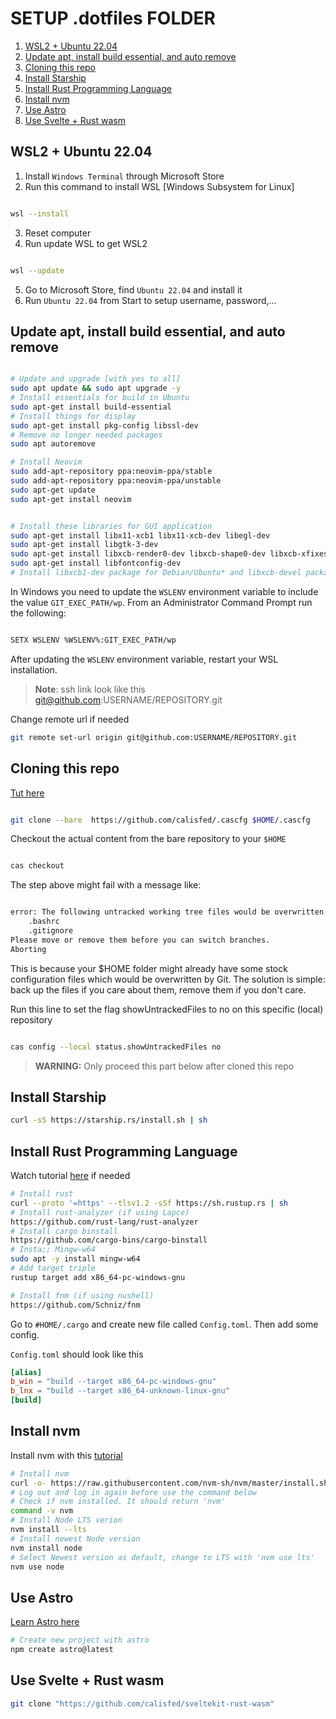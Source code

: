 # SETUP .dotfiles FOLDER <!-- omit in toc -->


1. [WSL2 + Ubuntu 22.04](#wsl2-+-ubuntu-22.04)
2. [Update apt, install build essential, and auto remove](#update-apt,-install-build-essential,-and-auto-remove)
3. [Cloning this repo](#cloning-this-repo)
4. [Install Starship](#install-starship)
5. [Install Rust Programming Language](#install-rust-programming-language)
6. [Install nvm](#install-nvm)
7. [Use Astro](#use-astro)
8. [Use Svelte + Rust wasm](#use-svelte-+-rust-wasm)

## WSL2 + Ubuntu 22.04

1. Install `Windows Terminal` through Microsoft Store
2. Run this command to install WSL [Windows Subsystem for Linux]

```bash

wsl --install


```

3. Reset computer
4. Run update WSL to get WSL2

```bash

wsl --update


```

5. Go to Microsoft Store, find `Ubuntu 22.04` and install it
6. Run `Ubuntu 22.04` from Start to setup username, password,...

## Update apt, install build essential, and auto remove

```bash

# Update and upgrade [with yes to all]
sudo apt update && sudo apt upgrade -y
# Install essentials for build in Ubuntu
sudo apt-get install build-essential
# Install things for display
sudo apt-get install pkg-config libssl-dev
# Remove no longer needed packages
sudo apt autoremove

# Install Neovim
sudo add-apt-repository ppa:neovim-ppa/stable
sudo add-apt-repository ppa:neovim-ppa/unstable
sudo apt-get update
sudo apt-get install neovim


# Install these libraries for GUI application
sudo apt-get install libx11-xcb1 libx11-xcb-dev libegl-dev
sudo apt-get install libgtk-3-dev
sudo apt-get install libxcb-render0-dev libxcb-shape0-dev libxcb-xfixes0-dev libspeechd-dev libxkbcommon-dev libssl-dev
sudo apt-get install libfontconfig-dev
# Install libxcb1-dev package for Debian/Ubuntu* and libxcb-devel package for Fedora/openSUSE/Void Linux.

```

In Windows you need to update the `WSLENV` environment variable to include the value `GIT_EXEC_PATH/wp`. From an Administrator Command Prompt run the following:

```bash

SETX WSLENV %WSLENV%:GIT_EXEC_PATH/wp


```

After updating the `WSLENV` environment variable, restart your WSL installation.

>**Note**: ssh link look like this git@github.com:USERNAME/REPOSITORY.git

Change remote url if needed

```bash
git remote set-url origin git@github.com:USERNAME/REPOSITORY.git
```

## Cloning this repo

[Tut here](https://www.atlassian.com/git/tutorials/dotfiles)

```bash

git clone --bare  https://github.com/calisfed/.cascfg $HOME/.cascfg

```

Checkout the actual content from the bare repository to your `$HOME`

```bash

cas checkout

```

The step above might fail with a message like:

```bash

error: The following untracked working tree files would be overwritten by checkout:
    .bashrc
    .gitignore
Please move or remove them before you can switch branches.
Aborting

```

This is because your $HOME folder might already have some stock configuration files which would be overwritten by Git. The solution is simple: back up the files if you care about them, remove them if you don't care.

Run this line to set the flag showUntrackedFiles to no on this specific (local) repository

```bash

cas config --local status.showUntrackedFiles no

```


>**WARNING:**
Only proceed this part below after cloned this repo 

## Install Starship

```bash
curl -sS https://starship.rs/install.sh | sh
```

## Install Rust Programming Language

Watch tutorial [here](https://www.rust-lang.org/learn/get-started) if needed

```bash
# Install rust
curl --proto '=https' --tlsv1.2 -sSf https://sh.rustup.rs | sh
# Install rust-analyzer (if using Lapce)
https://github.com/rust-lang/rust-analyzer
# Install cargo binstall
https://github.com/cargo-bins/cargo-binstall
# Insta;; Mingw-w64
sudo apt -y install mingw-w64
# Add target triple
rustup target add x86_64-pc-windows-gnu

# Install fnm (if using nushell)
https://github.com/Schniz/fnm
```

Go to `#HOME/.cargo` and create new file called `Config.toml`. Then add some config.

`Config.toml` should look like this

```toml
[alias]
b_win = "build --target x86_64-pc-windows-gnu"
b_lnx = "build --target x86_64-unknown-linux-gnu"
[build]
```

## Install nvm

Install nvm with this [tutorial](https://docs.microsoft.com/en-us/windows/dev-environment/javascript/nodejs-on-wsl)

```bash
# Install nvm
curl -o- https://raw.githubusercontent.com/nvm-sh/nvm/master/install.sh | bash
# Log out and log in again before use the command below
# Check if nvm installed. It should return 'nvm'
command -v nvm
# Install Node LTS verion
nvm install --lts
# Install newest Node version
nvm install node
# Select Newest version as default, change to LTS with 'nvm use lts'
nvm use node
```

## Use Astro

[Learn Astro here](https://docs.astro.build/en/getting-started/)

```bash
# Create new project with astro
npm create astro@latest
```

## Use Svelte + Rust wasm

```bash
git clone "https://github.com/calisfed/sveltekit-rust-wasm"

```

